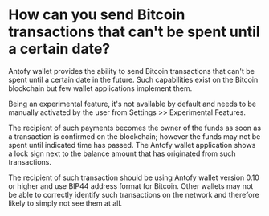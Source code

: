 # How can you send Bitcoin transactions that can't be spent until a certain date?

Antofy wallet provides the ability to send Bitcoin transactions that can't be spent until a certain date in the future. Such capabilities exist on the Bitcoin blockchain but few wallet applications implement them.

Being an experimental feature, it's not available by default and needs to be manually activated by the user from Settings >> Experimental Features.

The recipient of such payments becomes the owner of the funds as soon as a transaction is confirmed on the blockchain; however the funds may not be spent until indicated time has passed. The Antofy wallet application shows a lock sign next to the balance amount that has originated from such transactions.

The recipient of such transaction should be using Antofy wallet version 0.10 or higher and use BIP44 address format for Bitcoin. Other wallets may not be able to correctly identify such transactions on the network and therefore likely to simply not see them at all.
